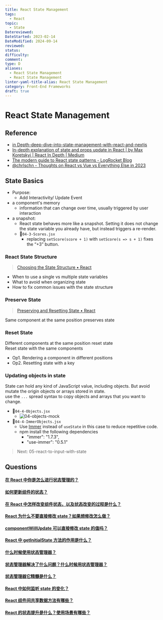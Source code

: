 ```yaml
---
title: React State Management
tags:
  - React
topic:
  - State
Datereviewed: 
DateStarted: 2023-02-14
DateModified: 2024-09-14
reviewed: 
status: 
difficulty: 
comment: 
type: D
aliases:
  - React State Management
  - React State Management
linter-yaml-title-alias: React State Management
category: Front-End Frameworks
draft: true
---
```


# React State Management
## Reference
- [in Depth-deep-dive-into-state-management-with-react-and-nextjs](https://angularindepth.com/posts/1487/deep-dive-into-state-management-with-react-and-nextjs)
- [In-depth explanation of state and props update in React | by Max Koretskyi | React In Depth | Medium](https://medium.com/react-in-depth/in-depth-explanation-of-state-and-props-update-in-react-51ab94563311)
- [The modern guide to React state patterns - LogRocket Blog](https://blog.logrocket.com/modern-guide-react-state-patterns/#usestate-hook) 
- [@chrlschn - Thoughts on React vs Vue vs Everything Else in 2023](https://chrlschn.dev/blog/2022/12/react-vs-vue-vs-everything-in-2023/)
## State Basics
- Purpose: 
	- Add Interactivity/ Update Event
- a component's memory
	- information that can change over time, usually triggered by user interaction
- a snapshot: 
	- React state behaves more like a snapshot. Setting it does not change the state variable you already have, but instead triggers a re-render.
	- 📌`04-3-Scores.jsx`
	  - replacing `setScore(score + 1)` with `setScore(s => s + 1)` fixes the “+3” button.

### React State Structure
>[Choosing the State Structure • React](https://beta.reactjs.org/learn/choosing-the-state-structure)

- When to use a single vs multiple state variables
- What to avoid when organizing state
- How to fix common issues with the state structure
### Preserve State
>[Preserving and Resetting State • React](https://beta.reactjs.org/learn/preserving-and-resetting-state)

Same component at the same position preserves state
### Reset State
Different components at the same position reset state  
Reset state with the same components
- Op1. Rendering a component in different positions
- Op2. Resetting state with a key
### Updating objects in state
State can hold any kind of JavaScript value, including objects. But avoid mutate the origin objects or arrays stored in state.  
use the `...` spread syntax to copy objects and arrays that you want to change.

- 📌`04-4-Objects.jsx`
  - ![04-objects-mock](https://cdn.jsdelivr.net/gh/jenniferwonder/bimg/full-stack/04-objects-mock.png)
- 📌`04-4-ImmerObjects.jsx`
  - Use [Immer](https://github.com/immerjs/use-immer) instead of `useState` in this case to reduce repetitive code.
  - npm install the following dependencies
    - "immer": "1.7.3",
    - "use-immer": "0.5.1"
> Next: 05-react-to-input-with-state
## Questions
#### [在 React 中你是怎么进行状态管理的？](https://github.com/haizlin/fe-interview/issues/605)

#### [如何更新组件的状态？](https://github.com/haizlin/fe-interview/issues/849)

#### [在 React 中怎样改变组件状态，以及状态改变的过程是什么？](https://github.com/haizlin/fe-interview/issues/606)

#### [React 为什么不要直接修改 state？如果想修改怎么做？](https://github.com/haizlin/fe-interview/issues/857)

#### [componentWillUpdate 可以直接修改 state 的值吗？](https://github.com/haizlin/fe-interview/issues/951)

#### [React 中 getInitialState 方法的作用是什么？](https://github.com/haizlin/fe-interview/issues/792)

#### [什么时候使用状态管理器？](https://github.com/haizlin/fe-interview/issues/953)

#### [状态管理器解决了什么问题？什么时候用状态管理器？](https://github.com/haizlin/fe-interview/issues/838)

#### [状态管理器它精髓是什么？](https://github.com/haizlin/fe-interview/issues/837)

#### [React 中如何监听 state 的变化？](https://github.com/haizlin/fe-interview/issues/861)

#### [React 组件间共享数据方法有哪些？](https://github.com/haizlin/fe-interview/issues/672)

#### [React 的状态提升是什么？使用场景有哪些？](https://github.com/haizlin/fe-interview/issues/671)















